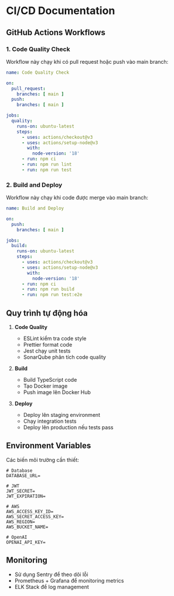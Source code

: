 # CI/CD Documentation

## GitHub Actions Workflows

### 1. Code Quality Check

Workflow này chạy khi có pull request hoặc push vào main branch:

```yaml
name: Code Quality Check

on:
  pull_request:
    branches: [ main ]
  push:
    branches: [ main ]

jobs:
  quality:
    runs-on: ubuntu-latest
    steps:
      - uses: actions/checkout@v3
      - uses: actions/setup-node@v3
        with:
          node-version: '18'
      - run: npm ci
      - run: npm run lint
      - run: npm run test
```

### 2. Build and Deploy

Workflow này chạy khi code được merge vào main branch:

```yaml
name: Build and Deploy

on:
  push:
    branches: [ main ]

jobs:
  build:
    runs-on: ubuntu-latest
    steps:
      - uses: actions/checkout@v3
      - uses: actions/setup-node@v3
        with:
          node-version: '18'
      - run: npm ci
      - run: npm run build
      - run: npm run test:e2e
```

## Quy trình tự động hóa

1. **Code Quality**
   - ESLint kiểm tra code style
   - Prettier format code
   - Jest chạy unit tests
   - SonarQube phân tích code quality

2. **Build**
   - Build TypeScript code
   - Tạo Docker image
   - Push image lên Docker Hub

3. **Deploy**
   - Deploy lên staging environment
   - Chạy integration tests
   - Deploy lên production nếu tests pass

## Environment Variables

Các biến môi trường cần thiết:

```env
# Database
DATABASE_URL=

# JWT
JWT_SECRET=
JWT_EXPIRATION=

# AWS
AWS_ACCESS_KEY_ID=
AWS_SECRET_ACCESS_KEY=
AWS_REGION=
AWS_BUCKET_NAME=

# OpenAI
OPENAI_API_KEY=
```

## Monitoring

- Sử dụng Sentry để theo dõi lỗi
- Prometheus + Grafana để monitoring metrics
- ELK Stack để log management 